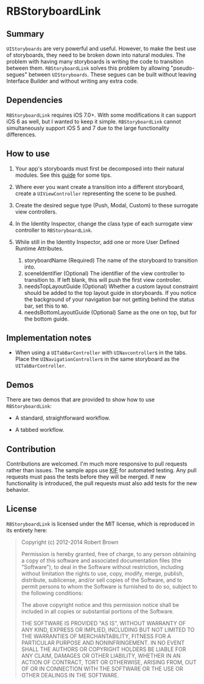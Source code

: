 # RBStoryboardLink

## Summary

`UIStoryboards` are very powerful and useful. However, to make the best use of storyboards, they need to be broken down into natural modules. The problem with having many storyboards is writing the code to transition between them. `RBStoryboardLink` solves this problem by allowing "pseudo-segues" between `UIStoryboards`. These segues can be built without leaving Interface Builder and without writing any extra code.

## Dependencies

`RBStoryboardLink` requires iOS 7.0+. With some modifications it can support iOS 6 as well, but I wanted to keep it simple. `RBStoryboardLink` cannot simultaneously support iOS 5 and 7 due to the large functionality differences.

## How to use

1. Your app's storyboards must first be decomposed into their natural modules. See this [guide][1] for some tips.

2. Where ever you want create a transition into a different storyboard, create a `UIViewController` representing the scene to be pushed.

3. Create the desired segue type (Push, Modal, Custom) to these surrogate view controllers.

4. In the Identity Inspector, change the class type of each surrogate view controller to `RBStoryboardLink`.

5. While still in the Identity Inspector, add one or more User Defined Runtime Attributes.

    1. storyboardName (Required) The name of the storyboard to transition into.
    2. sceneIdentifier (Optional) The identifier of the view controller to transition to. If left blank, this will push the first view controller.
    3. needsTopLayoutGuide (Optional) Whether a custom layout constraint should be added to the top layout guide in storyboards. If you notice the background of your navigation bar not getting behind the status bar, set this to `NO`.
    4. needsBottomLayoutGuide (Optional) Same as the one on top, but for the bottom guide.

## Implementation notes

* When using a `UITabBarController` with `UINavcontroller`s in the tabs. Place the `UINavigationController`s in the same storyboard as the `UITabBarController`.

## Demos

There are two demos that are provided to show how to use `RBStoryboardLink`:

* A standard, straightforward workflow.

* A tabbed workflow.

## Contribution

Contributions are welcomed. I'm much more responsive to pull requests rather than issues. The sample apps use [KIF][2] for automated testing. Any pull requests must pass the tests before they will be merged. If new functionality is introduced, the pull requests must also add tests for the new behavior.

## License

`RBStoryboardLink` is licensed under the MIT license, which is reproduced in its entirety here:

>Copyright (c) 2012-2014 Robert Brown
>
>Permission is hereby granted, free of charge, to any person obtaining a copy
>of this software and associated documentation files (the "Software"), to deal
>in the Software without restriction, including without limitation the rights
>to use, copy, modify, merge, publish, distribute, sublicense, and/or sell
>copies of the Software, and to permit persons to whom the Software is
>furnished to do so, subject to the following conditions:
>
>The above copyright notice and this permission notice shall be included in
>all copies or substantial portions of the Software.
>
>THE SOFTWARE IS PROVIDED "AS IS", WITHOUT WARRANTY OF ANY KIND, EXPRESS OR
>IMPLIED, INCLUDING BUT NOT LIMITED TO THE WARRANTIES OF MERCHANTABILITY,
>FITNESS FOR A PARTICULAR PURPOSE AND NONINFRINGEMENT. IN NO EVENT SHALL THE
>AUTHORS OR COPYRIGHT HOLDERS BE LIABLE FOR ANY CLAIM, DAMAGES OR OTHER
>LIABILITY, WHETHER IN AN ACTION OF CONTRACT, TORT OR OTHERWISE, ARISING FROM,
>OUT OF OR IN CONNECTION WITH THE SOFTWARE OR THE USE OR OTHER DEALINGS IN
>THE SOFTWARE.

  [1]: http://robsprogramknowledge.blogspot.com/2012/01/uistoryboard-best-practices.html
  [2]: https://github.com/kif-framework/KIF
